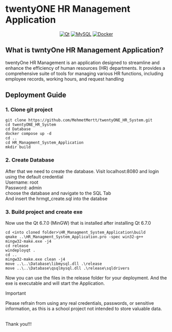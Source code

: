 # twentyONE HR Management Application

<div align="center">

<a href="">![Qt](https://img.shields.io/badge/Qt-%23217346.svg?style=for-the-badge&logo=Qt&logoColor=white)</a>
<a href="">![MySQL](https://img.shields.io/badge/mysql-4479A1.svg?style=for-the-badge&logo=mysql&logoColor=white)</a>
<a href="">![Docker](https://img.shields.io/badge/docker-%230db7ed.svg?style=for-the-badge&logo=docker&logoColor=white)</a>

</div>

## What is twntyOne HR Management Application?
twentyOne HR Management is an application designed to streamline and enhance the efficiency of human resources (HR) departments. It provides a comprehensive suite of tools for managing various HR functions, including employee records, working hours, and request handling


## Deployment Guide

### 1.	Clone git project

```
git clone https://github.com/MehmetMertt/twentyONE_HR_System.git
cd twentyONE_HR_System
cd Database
docker compose up -d
cd ..
cd HR_Managment_System_Application
mkdir build
```

### 2.	Create Database<br>
After that we need to create the database. Visit localhost:8080 and login using the default credential<br>
Username: root<br>
Password: admin<br>
choose the database and navigate to the SQL Tab<br>
And insert the hrmgt_create.sql into the databse<br>

### 3.	Build project and create exe<br>
Now use the Qt 6.7.0 (MinGW) that is installed after installing Qt 6.7.0 
```
cd <into cloned folder>\HR_Managment_System_Application\build
qmake ..\HR_Managment_System_Application.pro -spec win32-g++
mingw32-make.exe -j4
cd release
windeployqt .
cd ..
mingw32-make.exe clean -j4
move ..\..\Database\libmysql.dll .\release
move ..\..\Database\qsqlmysql.dll .\release\sqldrivers
```

Now you can use the files in the release folder for your deployment. And the exe is executable and will start the Application.<be><br>
> [!IMPORTANT] 
> Please refrain from using any real credentials, passwords, or sensitive information, as this is a school project not intended to store valuable data.
<br>
Thank you!!!
